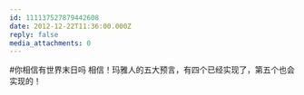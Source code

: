 ```yaml
---
id: 111137527879442608
date: 2012-12-22T11:36:00.000Z
reply: false
media_attachments: 0
---
```


#你相信有世界末日吗 相信！玛雅人的五大预言，有四个已经实现了，第五个也会实现的！ ​​​​

